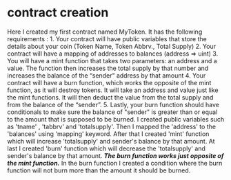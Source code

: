 # contract creation
Here I created my first contract named MyToken.
It has the following requirements :
    1. Your contract will have public variables that store the details about your coin (Token Name, Token Abbrv., Total Supply)
    2. Your contract will have a mapping of addresses to balances (address => uint)
    3. You will have a mint function that takes two parameters: an address and a value. 
       The function then increases the total supply by that number and increases the balance 
       of the “sender” address by that amount
    4. Your contract will have a burn function, which works the opposite of the mint function, as it will destroy tokens. 
       It will take an address and value just like the mint functions. It will then deduct the value from the total supply 
       and from the balance of the “sender”.
    5. Lastly, your burn function should have conditionals to make sure the balance of "sender" is greater than or equal 
       to the amount that is supposed to be burned.
I created public variables such as 'tname' , 'tabbrv' and 'totalsupply'.
Then I mapped the 'address' to the 'balances' using 'mapping' keyword.
After that I created 'mint' function which will increase 'totalsupply' and sender's balance by that amount.
At last I created 'burn' function which will decrease the 'totalsupply' and sender's balance by that amount.
*****The burn function works just opposite of the mint function.*****
In the burn function I created a condition where the burn function will not burn more than the amount it should be burned.
